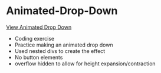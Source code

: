 # Animated-Drop-Down

[View Animated Drop Down](https://brixsta.github.io/Animated-Drop-Down/)

- Coding exercise
- Practice making an animated drop down
- Used nested divs to create the effect
- No button elements
- overflow hidden to allow for height expansion/contraction
